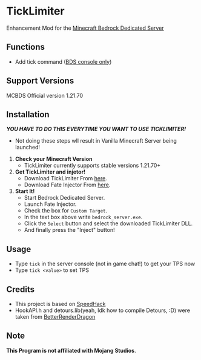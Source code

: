 # TickLimiter
Enhancement Mod for the [Minecraft Bedrock Dedicated Server](https://www.minecraft.net/en-us/download/server/bedrock)

## Functions
* Add tick command ([BDS console only]())

## Support Versions
MCBDS Official version 1.21.70

## Installation
_**YOU HAVE TO DO THIS EVERYTIME YOU WANT TO USE TICKLIMITER!**_
   - Not doing these steps wll result in Vanilla Minecraft Server being launched!
1. **Check your Minecraft Version**
   - TickLimiter currently supports stable versions 1.21.70+
2. **Get TickLimiter and injetor!**
   - Download TickLimiter From [here](https://github.com/TheFliss/TickLimiter/releases/latest).
   - Download Fate Injector From [here](https://github.com/fligger/FateInjector).
3. **Start It!**
   - Start Bedrock Dedicated Server.
   - Launch Fate Injector.
   - Check the box for `Custom Target`.
   - In the text box above write `bedrock_server.exe`.
   - Click the `Select` button and select the downloaded TickLimiter DLL.
   - And finally press the "Inject" button!

## Usage
* Type `tick` in the server console (not in game chat!) to get your TPS now
* Type `tick <value>` to set TPS

## Credits
* This project is based on [SpeedHack](https://github.com/absoIute/Speedhack)
* HookAPI.h and detours.lib(yeah, Idk how to compile Detours, :D) were taken from [BetterRenderDragon](https://github.com/ddf8196/BetterRenderDragon)

## Note

**This Program is not affiliated with Mojang Studios**.
